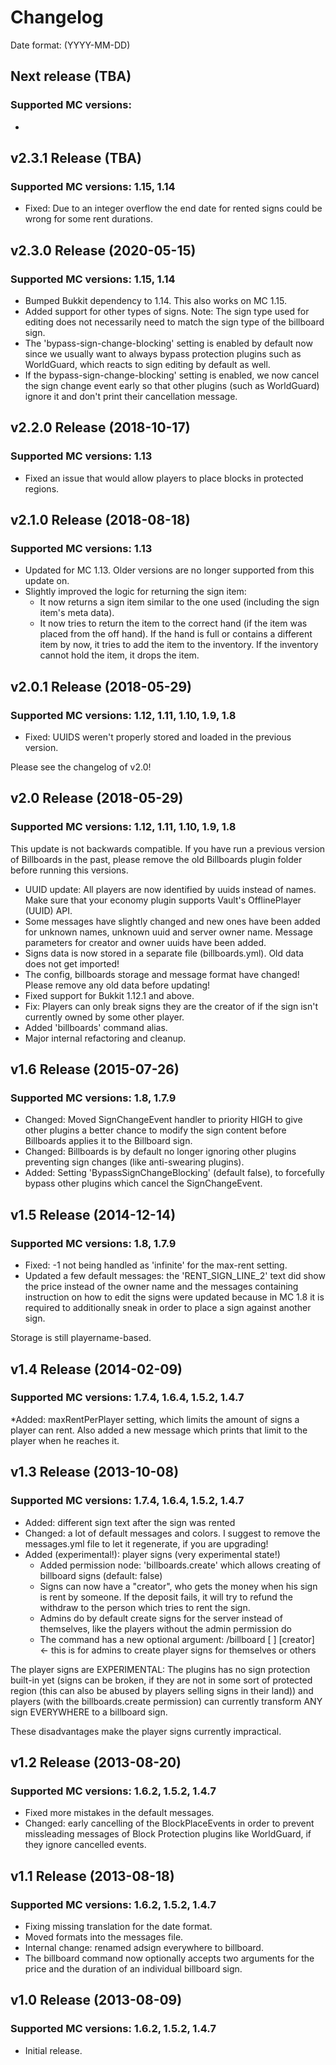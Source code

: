 # Changelog
Date format: (YYYY-MM-DD)  

## Next release (TBA)
### Supported MC versions: 
* 

## v2.3.1 Release (TBA)
### Supported MC versions: 1.15, 1.14

* Fixed: Due to an integer overflow the end date for rented signs could be wrong for some rent durations.

## v2.3.0 Release (2020-05-15)
### Supported MC versions: 1.15, 1.14

* Bumped Bukkit dependency to 1.14. This also works on MC 1.15.
* Added support for other types of signs. Note: The sign type used for editing does not necessarily need to match the sign type of the billboard sign.
* The 'bypass-sign-change-blocking' setting is enabled by default now since we usually want to always bypass protection plugins such as WorldGuard, which reacts to sign editing by default as well.
* If the bypass-sign-change-blocking' setting is enabled, we now cancel the sign change event early so that other plugins (such as WorldGuard) ignore it and don't print their cancellation message.

## v2.2.0 Release (2018-10-17)
### Supported MC versions: 1.13

* Fixed an issue that would allow players to place blocks in protected regions.

## v2.1.0 Release (2018-08-18)
### Supported MC versions: 1.13

* Updated for MC 1.13. Older versions are no longer supported from this update on.
* Slightly improved the logic for returning the sign item:
  * It now returns a sign item similar to the one used (including the sign item's meta data).
  * It now tries to return the item to the correct hand (if the item was placed from the off hand). If the hand is full or contains a different item by now, it tries to add the item to the inventory. If the inventory cannot hold the item, it drops the item.

## v2.0.1 Release (2018-05-29)
### Supported MC versions: 1.12, 1.11, 1.10, 1.9, 1.8
* Fixed: UUIDS weren't properly stored and loaded in the previous version.

Please see the changelog of v2.0!

## v2.0 Release (2018-05-29)
### Supported MC versions: 1.12, 1.11, 1.10, 1.9, 1.8
This update is not backwards compatible. If you have run a previous version of Billboards in the past, please remove the old Billboards plugin folder before running this versions.
* UUID update: All players are now identified by uuids instead of names. Make sure that your economy plugin supports Vault's OfflinePlayer (UUID) API.
* Some messages have slightly changed and new ones have been added for unknown names, unknown uuid and server owner name. Message parameters for creator and owner uuids have been added.
* Signs data is now stored in a separate file (billboards.yml). Old data does not get imported!
* The config, billboards storage and message format have changed! Please remove any old data before updating!
* Fixed support for Bukkit 1.12.1 and above.
* Fix: Players can only break signs they are the creator of if the sign isn't currently owned by some other player.
* Added 'billboards' command alias.
* Major internal refactoring and cleanup.

## v1.6 Release (2015-07-26)
### Supported MC versions: 1.8, 1.7.9
* Changed: Moved SignChangeEvent handler to priority HIGH to give other plugins a better chance to modify the sign content before Billboards applies it to the Billboard sign.
* Changed: Billboards is by default no longer ignoring other plugins preventing sign changes (like anti-swearing plugins).
* Added: Setting 'BypassSignChangeBlocking' (default false), to forcefully bypass other plugins which cancel the SignChangeEvent.

## v1.5 Release (2014-12-14)
### Supported MC versions: 1.8, 1.7.9
* Fixed: -1 not being handled as 'infinite' for the max-rent setting.
* Updated a few default messages: the 'RENT_SIGN_LINE_2' text did show the price instead of the owner name and the messages containing instruction on how to edit the signs were updated because in MC 1.8 it is required to additionally sneak in order to place a sign against another sign.

Storage is still playername-based.

## v1.4 Release (2014-02-09)
### Supported MC versions: 1.7.4, 1.6.4, 1.5.2, 1.4.7
*Added: maxRentPerPlayer setting, which limits the amount of signs a player can rent. Also added a new message which prints that limit to the player when he reaches it.

## v1.3 Release (2013-10-08)
### Supported MC versions: 1.7.4, 1.6.4, 1.5.2, 1.4.7
* Added: different sign text after the sign was rented
* Changed: a lot of default messages and colors. I suggest to remove the messages.yml file to let it regenerate, if you are upgrading! 
* Added (experimental!): player signs (very experimental state!)
  * Added permission node: 'billboards.create' which allows creating of billboard signs (default: false)
  * Signs can now have a "creator", who gets the money when his sign is rent by someone. If the deposit fails, it will try to refund the withdraw to the person which tries to rent the sign.
  * Admins do by default create signs for the server instead of themselves, like the players without the admin permission do
  * The command has a new optional argument: /billboard [<price> <duration>] [creator] <- this is for admins to create player signs for themselves or others

The player signs are EXPERIMENTAL: The plugins has no sign protection built-in yet (signs can be broken, if they are not in some sort of protected region (this can also be abused by players selling signs in their land)) and players (with the billboards.create permission) can currently transform ANY sign EVERYWHERE to a billboard sign.

These disadvantages make the player signs currently impractical.

## v1.2 Release (2013-08-20)
### Supported MC versions: 1.6.2, 1.5.2, 1.4.7
* Fixed more mistakes in the default messages.
* Changed: early cancelling of the BlockPlaceEvents in order to prevent missleading messages of Block Protection plugins like WorldGuard, if they ignore cancelled events.

## v1.1 Release (2013-08-18)
### Supported MC versions: 1.6.2, 1.5.2, 1.4.7
* Fixing missing translation for the date format.
* Moved formats into the messages file.
* Internal change: renamed adsign everywhere to billboard.
* The billboard command now optionally accepts two arguments for the price and the duration of an individual billboard sign.

## v1.0 Release (2013-08-09)
### Supported MC versions: 1.6.2, 1.5.2, 1.4.7
* Initial release.
